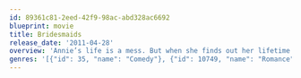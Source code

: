 ```yaml
---
id: 89361c81-2eed-42f9-98ac-abd328ac6692
blueprint: movie
title: Bridesmaids
release_date: '2011-04-28'
overview: 'Annie’s life is a mess. But when she finds out her lifetime best friend is engaged, she simply must serve as Lillian’s maid of honor. Though lovelorn and broke, Annie bluffs her way through the expensive and bizarre rituals. With one chance to get it perfect, she’ll show Lillian and her bridesmaids just how far you’ll go for someone you love.'
genres: '[{"id": 35, "name": "Comedy"}, {"id": 10749, "name": "Romance"}]'
---
```


